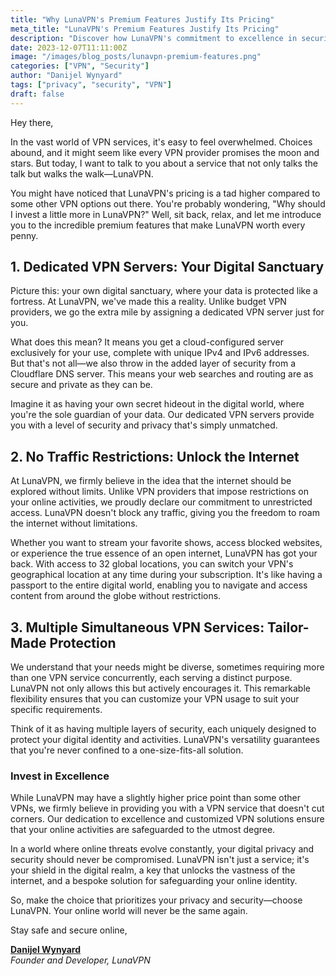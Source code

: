 ```yaml
---
title: "Why LunaVPN's Premium Features Justify Its Pricing"
meta_title: "LunaVPN's Premium Features Justify Its Pricing"
description: "Discover how LunaVPN's commitment to excellence in security, privacy, speed, and user protection justifies its pricing."
date: 2023-12-07T11:11:00Z
image: "/images/blog_posts/lunavpn-premium-features.png"
categories: ["VPN", "Security"]
author: "Danijel Wynyard"
tags: ["privacy", "security", "VPN"]
draft: false
---
```


Hey there,

In the vast world of VPN services, it's easy to feel overwhelmed. Choices abound, and it might seem like every VPN provider promises the moon and stars. But today, I want to talk to you about a service that not only talks the talk but walks the walk—LunaVPN.

You might have noticed that LunaVPN's pricing is a tad higher compared to some other VPN options out there. You're probably wondering, "Why should I invest a little more in LunaVPN?" Well, sit back, relax, and let me introduce you to the incredible premium features that make LunaVPN worth every penny.

## 1. Dedicated VPN Servers: Your Digital Sanctuary

Picture this: your own digital sanctuary, where your data is protected like a fortress. At LunaVPN, we've made this a reality. Unlike budget VPN providers, we go the extra mile by assigning a dedicated VPN server just for you.

What does this mean? It means you get a cloud-configured server exclusively for your use, complete with unique IPv4 and IPv6 addresses. But that's not all—we also throw in the added layer of security from a Cloudflare DNS server. This means your web searches and routing are as secure and private as they can be.

Imagine it as having your own secret hideout in the digital world, where you're the sole guardian of your data. Our dedicated VPN servers provide you with a level of security and privacy that's simply unmatched.

## 2. No Traffic Restrictions: Unlock the Internet

At LunaVPN, we firmly believe in the idea that the internet should be explored without limits. Unlike VPN providers that impose restrictions on your online activities, we proudly declare our commitment to unrestricted access. LunaVPN doesn't block any traffic, giving you the freedom to roam the internet without limitations.

Whether you want to stream your favorite shows, access blocked websites, or experience the true essence of an open internet, LunaVPN has got your back. With access to 32 global locations, you can switch your VPN's geographical location at any time during your subscription. It's like having a passport to the entire digital world, enabling you to navigate and access content from around the globe without restrictions.

## 3. Multiple Simultaneous VPN Services: Tailor-Made Protection

We understand that your needs might be diverse, sometimes requiring more than one VPN service concurrently, each serving a distinct purpose. LunaVPN not only allows this but actively encourages it. This remarkable flexibility ensures that you can customize your VPN usage to suit your specific requirements.

Think of it as having multiple layers of security, each uniquely designed to protect your digital identity and activities. LunaVPN's versatility guarantees that you're never confined to a one-size-fits-all solution.

### Invest in Excellence

While LunaVPN may have a slightly higher price point than some other VPNs, we firmly believe in providing you with a VPN service that doesn't cut corners. Our dedication to excellence and customized VPN solutions ensure that your online activities are safeguarded to the utmost degree.

In a world where online threats evolve constantly, your digital privacy and security should never be compromised. LunaVPN isn't just a service; it's your shield in the digital realm, a key that unlocks the vastness of the internet, and a bespoke solution for safeguarding your online identity.

So, make the choice that prioritizes your privacy and security—choose LunaVPN. Your online world will never be the same again.

Stay safe and secure online,

**[Danijel Wynyard](/authors/danijel-wynyard/ "Danijel Wynyard author page")**  
*Founder and Developer, LunaVPN*
